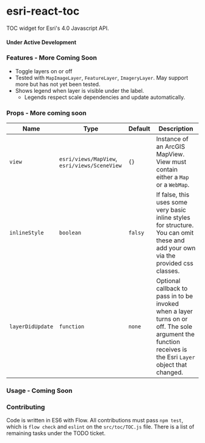 # esri-react-toc
TOC widget for Esri's 4.0 Javascript API.

#### Under Active Development

### Features - More Coming Soon
* Toggle layers on or off
* Tested with `MapImageLayer`, `FeatureLayer`, `ImageryLayer`. May support more but has not yet been tested.
* Shows legend when layer is visible under the label.
  * Legends respect scale dependencies and update automatically.

### Props - More coming soon
Name|Type|Default|Description
---|---|---|---|
`view`|`esri/views/MapView`, `esri/views/SceneView`|`{}`|Instance of an ArcGIS MapView. View must contain either a `Map` or a `WebMap`.
`inlineStyle`|`boolean`|`falsy`|If false, this uses some very basic inline styles for structure.  You can omit these and add your own via the provided css classes.
`layerDidUpdate`|`function`|`none`|Optional callback to pass in to be invoked when a layer turns on or off.  The sole argument the function receives is the Esri `Layer` object that changed.

### Usage - Coming Soon

### Contributing
Code is written in ES6 with Flow.  All contributions must pass `npm test`, which is `flow check` and `eslint` on the `src/toc/TOC.js` file.  There is a list of remaining tasks under the TODO ticket.
